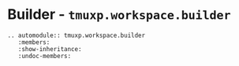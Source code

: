 # Builder - `tmuxp.workspace.builder`

```{eval-rst}
.. automodule:: tmuxp.workspace.builder
   :members:
   :show-inheritance:
   :undoc-members:
```
